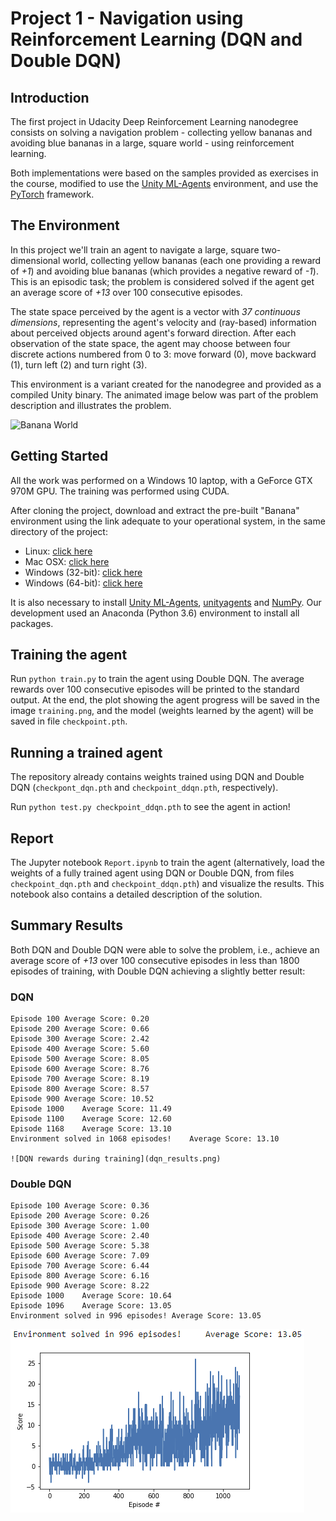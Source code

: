 # Project 1 - Navigation using Reinforcement Learning (DQN and Double DQN)

## Introduction

The first project in Udacity Deep Reinforcement Learning nanodegree consists on solving a navigation problem - collecting yellow bananas and avoiding blue bananas in a large, square world - using reinforcement learning. 

Both implementations were based on the samples provided as exercises in the course, modified to use the [Unity ML-Agents](https://github.com/Unity-Technologies/ml-agents/blob/master/docs/Installation.md) environment, and use the [PyTorch](https://www.pytorch.org/) framework.

## The Environment

In this project we'll train an agent to navigate a large, square two-dimensional world, collecting yellow bananas (each one providing a reward of *+1*) and avoiding blue bananas (which provides a negative reward of *-1*). This is an episodic task; the problem is considered solved if the agent get an average score of *+13* over 100 consecutive episodes. 

The state space perceived by the agent is a vector with *37 continuous dimensions*, representing the agent's velocity and (ray-based) information about perceived objects around agent's forward direction. After each observation of the state space, the agent may choose between four discrete actions numbered from 0 to 3: move forward (0), move backward (1), turn left (2) and turn right (3). 

This environment is a variant created for the nanodegree and provided as a compiled Unity binary. The animated image below was part of the problem description and illustrates the problem.

![Banana World](https://user-images.githubusercontent.com/10624937/42135619-d90f2f28-7d12-11e8-8823-82b970a54d7e.gif)

## Getting Started

All the work was performed on a Windows 10 laptop, with a GeForce GTX 970M GPU. The training was performed using CUDA. 

After cloning the project, download and extract the pre-built "Banana" environment using the link adequate to your operational system, in the same directory of the project:

- Linux: [click here](https://s3-us-west-1.amazonaws.com/udacity-drlnd/P1/Banana/Banana_Linux.zip)
- Mac OSX: [click here](https://s3-us-west-1.amazonaws.com/udacity-drlnd/P1/Banana/Banana.app.zip)
- Windows (32-bit): [click here](https://s3-us-west-1.amazonaws.com/udacity-drlnd/P1/Banana/Banana_Windows_x86.zip)
- Windows (64-bit): [click here](https://s3-us-west-1.amazonaws.com/udacity-drlnd/P1/Banana/Banana_Windows_x86_64.zip)

It is also necessary to install [Unity ML-Agents](https://github.com/Unity-Technologies/ml-agents/blob/master/docs/Installation.md), [unityagents](https://pypi.org/project/unityagents/) and [NumPy](http://www.numpy.org/). Our development used an Anaconda (Python 3.6) environment to install all packages.  

## Training the agent

Run `python train.py` to train the agent using Double DQN. The average rewards over 100 consecutive episodes will be printed to the standard output. At the end, the plot showing the agent progress will be saved in the image `training.png`, and the model (weights learned by the agent) will be saved in file `checkpoint.pth`. 

## Running a trained agent

The repository already contains weights trained using DQN and Double DQN (`checkpont_dqn.pth` and `checkpoint_ddqn.pth`, respectively).

Run `python test.py checkpoint_ddqn.pth` to see the agent in action! 

## Report 

The Jupyter notebook `Report.ipynb` to train the agent (alternatively, load the weights of a fully trained agent using DQN or Double DQN, from files `checkpoint_dqn.pth` and `checkpoint_ddqn.pth`) and visualize the results. This notebook also contains a detailed description of the solution. 

## Summary Results

Both DQN and Double DQN were able to solve the problem, i.e., achieve an average score of *+13* over 100 consecutive episodes in less than 1800 episodes of training, with Double DQN achieving a slightly better result:

### DQN
```
Episode 100	Average Score: 0.20
Episode 200	Average Score: 0.66
Episode 300	Average Score: 2.42
Episode 400	Average Score: 5.60
Episode 500	Average Score: 8.05
Episode 600	Average Score: 8.76
Episode 700	Average Score: 8.19
Episode 800	Average Score: 8.57
Episode 900	Average Score: 10.52
Episode 1000	Average Score: 11.49
Episode 1100	Average Score: 12.60
Episode 1168	Average Score: 13.10
Environment solved in 1068 episodes!	Average Score: 13.10

![DQN rewards during training](dqn_results.png)

```
### Double DQN
```
Episode 100	Average Score: 0.36
Episode 200	Average Score: 0.26
Episode 300	Average Score: 1.00
Episode 400	Average Score: 2.40
Episode 500	Average Score: 5.38
Episode 600	Average Score: 7.09
Episode 700	Average Score: 6.44
Episode 800	Average Score: 6.16
Episode 900	Average Score: 8.22
Episode 1000	Average Score: 10.64
Episode 1096	Average Score: 13.05
Environment solved in 996 episodes!	Average Score: 13.05
```
![Double DQN rewards during training](ddqn_results.png)

